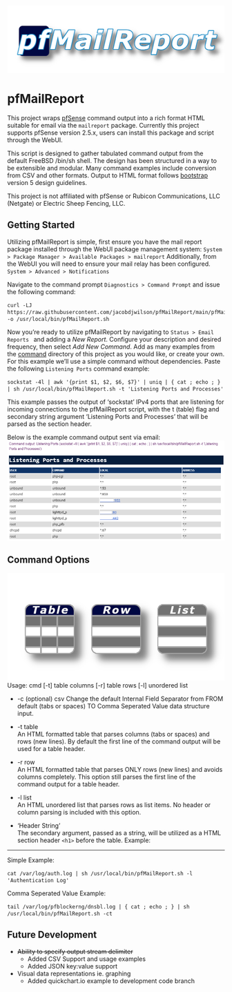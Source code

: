 ![pfMailReport Logo](https://github.com/jacobdjwilson/pfMailReport/blob/main/images/logo.png)  
# pfMailReport
This project wraps [pfSense](https://github.com/pfsense) command output into a rich format HTML suitable for email via the `mailreport` package. Currently this project supports pfSense version 2.5.x, users can install this package and script through the WebUI.

This script is designed to gather tabulated command output from the default FreeBSD /bin/sh shell. The design has been structured in a way to be extensible and modular. Many command examples include conversion from CSV and other formats. Output to HTML format follows [bootstrap](https://github.com/twbs/bootstrap) version 5 design guidelines.

This project is not affiliated with pfSense or Rubicon Communications, LLC (Netgate) or Electric Sheep Fencing, LLC.

## Getting Started
Utilizing pfMailReport is simple, first ensure you have the mail report package installed through the WebUI package management system: ` System > Package Manager > Available Packages > mailreport `
Additionally, from the WebUI you will need to ensure your mail relay has been configured.  ` System > Advanced > Notifications `

Navigate to the command prompt ` Diagnostics > Command Prompt ` and issue the following command:

```
curl -LJ https://raw.githubusercontent.com/jacobdjwilson/pfMailReport/main/pfMailReport.sh -o /usr/local/bin/pfMailReport.sh
```

Now you’re ready to utilize pfMailReport by navigating to `Status > Email Reports ` and adding a *New Report*. Configure your description and desired frequency, then select *Add New Command*. Add as many examples from the [command](https://github.com/jacobdjwilson/pfMailReport/tree/main/commands) directory of this project as you would like, or create your own. For this example we’ll use a simple command without dependencies.
Paste the following `Listening Ports` command example:

```
sockstat -4l | awk '{print $1, $2, $6, $7}' | uniq | { cat ; echo ; } | sh /usr/local/bin/pfMailReport.sh -t 'Listening Ports and Processes'
```
This example passes the output of ‘sockstat’ IPv4 ports that are listening for incoming connections to the pfMailReport script, with the t (table) flag and secondary string argument ‘Listening Ports and Processes’ that will be parsed as the section header.

Below is the example command output sent via email:
![pfMailReport Command Output Example](https://github.com/jacobdjwilson/pfMailReport/blob/main/images/output_example.png)  

## Command Options
![pfMailReport Command Output Options](https://github.com/jacobdjwilson/pfMailReport/blob/main/images/output_format.png)  
Usage: cmd [-t] table columns [-r] table rows [-l] unordered list

* -c (optional) csv
Change the default Internal Field Separator from FROM default (tabs or spaces) TO Comma Seperated Value data structure input.

* -t table  
An HTML formatted table that parses columns (tabs or spaces) and rows (new lines). By default the first line of the command output will be used for a table header.

* -r row  
An HTML formatted table that parses ONLY rows (new lines) and avoids columns completely. This option still parses the first line of the command output for a table header.

* -l list  
An HTML unordered list that parses rows as list items. No header or column parsing is included with this option.

* ‘Header String’  
The secondary argument, passed as a string, will be utilized as a HTML section header `<h1>` before the table. Example:
- - - -

Simple Example:
```
cat /var/log/auth.log | sh /usr/local/bin/pfMailReport.sh -l 'Authentication Log'
```
Comma Seperated Value Example:
```
tail /var/log/pfblockerng/dnsbl.log | { cat ; echo ; } | sh /usr/local/bin/pfMailReport.sh -ct
```  

## Future Development
* ~~Ability to specify output stream delimiter~~
  * Added CSV Support and usage examples
  * Added JSON key:value support
* Visual data representations ie. graphing
  * Added quickchart.io example to development code branch
